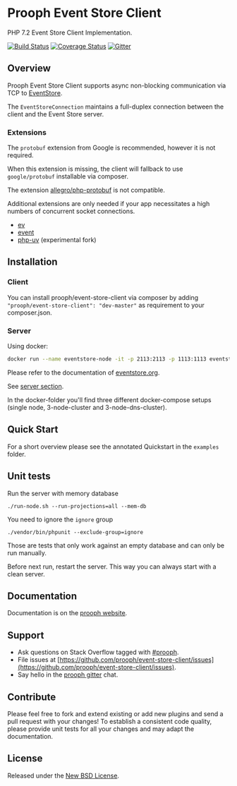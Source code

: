 # Prooph Event Store Client

PHP 7.2 Event Store Client Implementation.

[![Build Status](https://travis-ci.org/prooph/event-store-client.svg?branch=master)](https://travis-ci.org/prooph/event-store-client)
[![Coverage Status](https://coveralls.io/repos/github/prooph/event-store-client/badge.svg?branch=master)](https://coveralls.io/github/prooph/event-store-client?branch=master)
[![Gitter](https://badges.gitter.im/Join%20Chat.svg)](https://gitter.im/prooph/improoph)

## Overview

Prooph Event Store Client supports async non-blocking communication via TCP to [EventStore](https://eventstore.org/).

The `EventStoreConnection` maintains a full-duplex connection between the client and the Event Store server.

### Extensions

The `protobuf` extension from Google is recommended, however it is not required.

When this extension is missing, the client will fallback to use `google/protobuf` installable via composer.

The extension [allegro/php-protobuf](https://github.com/allegro/php-protobuf/) is not compatible.

Additional extensions are only needed if your app necessitates a high numbers of concurrent socket connections.

- [ev](https://pecl.php.net/package/ev)
- [event](https://pecl.php.net/package/event)
- [php-uv](https://github.com/bwoebi/php-uv) (experimental fork)

## Installation

### Client

You can install prooph/event-store-client via composer by adding `"prooph/event-store-client": "dev-master"` as requirement to your composer.json.

### Server

Using docker:

```bash
docker run --name eventstore-node -it -p 2113:2113 -p 1113:1113 eventstore/eventstore
```

Please refer to the documentation of [eventstore.org](https://eventstore.org).

See [server section](https://eventstore.org/docs/server/index.html).

In the docker-folder you'll find three different docker-compose setups (single node, 3-node-cluster and 3-node-dns-cluster).

## Quick Start

For a short overview please see the annotated Quickstart in the `examples` folder.

## Unit tests

Run the server with memory database

```console
./run-node.sh --run-projections=all --mem-db
```

You need to ignore the `ignore` group

```console
./vendor/bin/phpunit --exclude-group=ignore
```

Those are tests that only work against an empty database and can only be run manually.

Before next run, restart the server. This way you can always start with a clean server.

## Documentation

Documentation is on the [prooph website](http://docs.getprooph.org/).

## Support

- Ask questions on Stack Overflow tagged with [#prooph](https://stackoverflow.com/questions/tagged/prooph).
- File issues at [https://github.com/prooph/event-store-client/issues](https://github.com/prooph/event-store-client/issues).
- Say hello in the [prooph gitter](https://gitter.im/prooph/improoph) chat.

## Contribute

Please feel free to fork and extend existing or add new plugins and send a pull request with your changes!
To establish a consistent code quality, please provide unit tests for all your changes and may adapt the documentation.

## License

Released under the [New BSD License](LICENSE).
